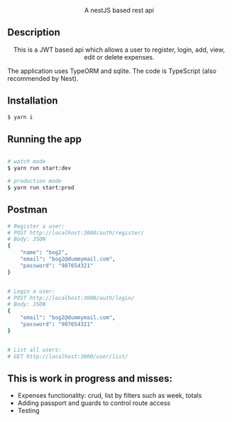 <p align="center">
  A nestJS based rest api
</p>
    
## Description

<p align="center">This is a JWT based api which allows a user to register, login, add, view, edit or delete expenses.</p>
The application uses TypeORM and sqlite.  
The code is TypeScript (also recommended by Nest).

## Installation

```bash
$ yarn i
```

## Running the app

```bash

# watch mode
$ yarn run start:dev

# production mode
$ yarn run start:prod
```

## Postman

```bash
# Register a user:
# POST http://localhost:3000/auth/register/
# Body: JSON
{
    "name": "bog2",
    "email": "bog2@dummymail.com",
    "password": "987654321"
}


# Login a user:
# POST http://localhost:3000/auth/login/
# Body: JSON
{
    "email": "bog2@dummymail.com",
    "password": "987654321"
}


# List all users:
# GET http://localhost:3000/user/list/

```

## This is work in progress and misses:

- Expenses functionality: crud, list by filters such as week, totals
- Adding passport and guards to control route access
- Testing

